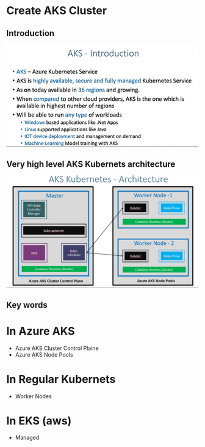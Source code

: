 # Create AKS Cluster
## Introduction
![](2022-11-21-14-41-59.png)
## Very high level AKS Kubernets architecture
![](2022-11-21-14-47-16.png)
## Key words 
# In Azure AKS
* Azure AKS Cluster Control Plaine
* Azure AKS Node Pools
# In Regular Kubernets 
* Worker Nodes

# In EKS (aws)
* Managed 